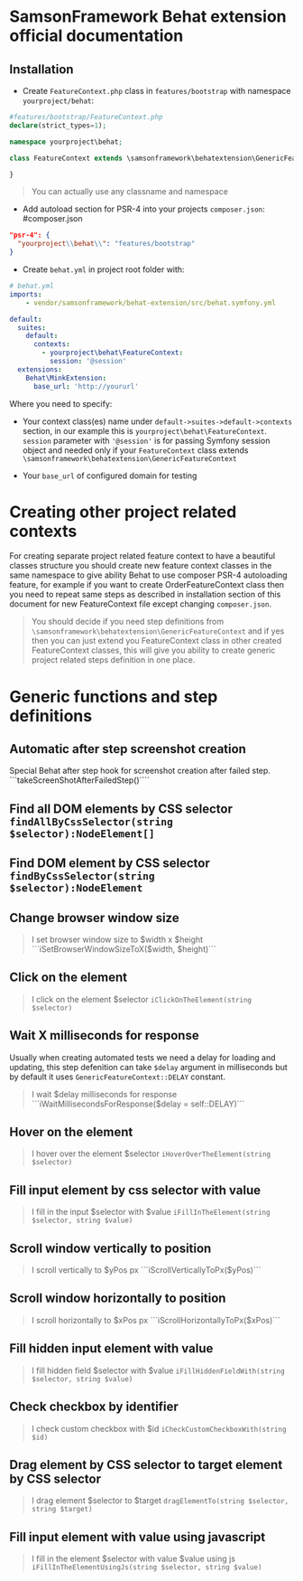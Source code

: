 # SamsonFramework Behat extension official documentation

## Installation
* Create ```FeatureContext.php``` class in ```features/bootstrap``` with namespace ```yourproject/behat```:

```php
#features/bootstrap/FeatureContext.php
declare(strict_types=1);

namespace yourproject\behat;

class FeatureContext extends \samsonframework\behatextension\GenericFeatureContext {

}
```
> You can actually use any classname and namespace

* Add autoload section for PSR-4 into your projects ```composer.json```:
#composer.json
```json
"psr-4": {
  "yourproject\\behat\\": "features/bootstrap"
}
```

* Create ```behat.yml``` in project root folder with:
```yml
# behat.yml
imports:
    - vendor/samsonframework/behat-extension/src/behat.symfony.yml

default:
  suites:
    default:
      contexts:
        - yourproject\behat\FeatureContext:
          session: '@session'
  extensions:
    Behat\MinkExtension:
      base_url: 'http://yoururl'
```

Where you need to specify:
 * Your context class(es) name under ```default->suites->default->contexts``` section, in our example this is
 ```yourproject\behat\FeatureContext```. ```session``` parameter with ```'@session'``` is for passing Symfony session object and needed only if your
 ```FeatureContext``` class extends ```\samsonframework\behatextension\GenericFeatureContext```
 
 * Your ```base_url``` of configured domain for testing
 
# Creating other project related contexts
For creating separate project related feature context to have a beautiful classes structure you should create 
new feature context classes in the same namespace to give ability Behat to use composer PSR-4 autoloading feature,
for example if you want to create OrderFeatureContext class then you need to repeat same steps as described in
installation section of this document for new FeatureContext file except changing ```composer.json```.

> You should decide if you need step definitions from ```\samsonframework\behatextension\GenericFeatureContext``` and
if yes then you can just extend you FeatureContext class in other created FeatureContext classes, this will give you ability to create generic project related steps definition in one place.

# Generic functions and step definitions

## Automatic after step screenshot creation
Special Behat after step hook for screenshot creation after failed step. ```takeScreenShotAfterFailedStep()````

## Find all DOM elements by CSS selector ```findAllByCssSelector(string $selector):NodeElement[]```

## Find DOM element by CSS selector ```findByCssSelector(string $selector):NodeElement```

## Change browser window size
> I set browser window size to $width x $height ```iSetBrowserWindowSizeToX($width, $height)```

## Click on the element
> I click on the element $selector ```iClickOnTheElement(string $selector)```

## Wait X milliseconds for response
Usually when creating automated tests we need a delay for loading and updating, this step defenition can take ```$delay```
argument in milliseconds but by default it uses ```GenericFeatureContext::DELAY``` constant.
> I wait $delay milliseconds for response ```iWaitMillisecondsForResponse($delay = self::DELAY)```

## Hover on the element
> I hover over the element $selector ```iHoverOverTheElement(string $selector)```

## Fill input element by css selector with value
>  I fill in the input $selector with $value ```iFillInTheElement(string $selector, string $value)```

## Scroll window vertically to position
> I scroll vertically to $yPos px ```iScrollVerticallyToPx($yPos)```

## Scroll window horizontally to position
> I scroll horizontally to $xPos px ```iScrollHorizontallyToPx($xPos)```

## Fill hidden input element with value
> I fill hidden field $selector with $value ```iFillHiddenFieldWith(string $selector, string $value)```

## Check checkbox by identifier
> I check custom checkbox with $id ```iCheckCustomCheckboxWith(string $id)```

## Drag element by CSS selector to target element by CSS selector
> I drag element $selector to $target ```dragElementTo(string $selector, string $target)```

## Fill input element with value using javascript
> I fill in the element $selector with value $value using js ```iFillInTheElementUsingJs(string $selector, string $value)```
